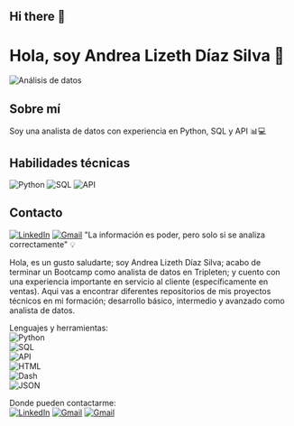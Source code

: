 ## Hi there 👋

<!--
**andra96silva/andra96silva** is a ✨ _special_ ✨ repository because its `README.md` (this file) appears on your GitHub profile. -->


# Hola, soy Andrea Lizeth Díaz Silva 👋
![Análisis de datos](https://source.unsplash.com/1600x900/?data-analysis)
## Sobre mí
Soy una analista de datos con experiencia en Python, SQL y API 📊💻
## Habilidades técnicas
![Python](https://img.shields.io/badge/Python-3776AB?style=for-the-badge&logo=python&logoColor=white)
![SQL](https://img.shields.io/badge/SQL-CC2927?style=for-the-badge&logo=mysql&logoColor=white)
![API](https://img.shields.io/badge/API-3776AB?style=for-the-badge&logo=api&logoColor=white)
## Contacto
[![LinkedIn](https://img.shields.io/badge/LinkedIn-0077B5?style=for-the-badge&logo=linkedin&logoColor=white)](https://www.linkedin.com/in/andrea-lizeth-díaz-silva-b59834333)
[![Gmail](https://img.shields.io/badge/Gmail-D14836?style=for-the-badge&logo=gmail&logoColor=white)](mailto:andrea96silvald@gmail.com)
"La información es poder, pero solo si se analiza correctamente" 💡

Hola, es un gusto saludarte; soy Andrea Lizeth Díaz Silva;
acabo de terminar un Bootcamp como analista de datos en Tripleten; y cuento con una experiencia importante en servicio al cliente (específicamente en ventas). 
Aqui vas a encontrar diferentes repositorios de mis proyectos técnicos en mi formación; desarrollo básico, intermedio y avanzado como analista de datos.

Lenguajes y herramientas:</br>
![Python](https://img.shields.io/badge/Python-3776AB?style=for-the-badge&logo=python&logoColor=white)</br>
![SQL](https://img.shields.io/badge/SQL-CC2927?style=for-the-badge&logo=mysql&logoColor=white)</br>
![API](https://img.shields.io/badge/API-3776AB?style=for-the-badge&logo=api&logoColor=white)</br>
![HTML](https://img.shields.io/badge/HTML-E34F26?style=for-the-badge&logo=html5&logoColor=white)</br>
![Dash](https://img.shields.io/badge/Dash-008DE4?style=for-the-badge&logo=plotly&logoColor=white)</br>
![JSON](https://img.shields.io/badge/JSON-000000?style=for-the-badge&logo=json&logoColor=white)</br>



Donde pueden contactarme:</br>
[![LinkedIn](https://img.shields.io/badge/LinkedIn-0077B5?style=for-the-badge&logo=linkedin&logoColor=white)](https://www.linkedin.com/in/andrea-lizeth-díaz-silva-b59834333)
[![Gmail](https://img.shields.io/badge/Gmail-D14836?style=for-the-badge&logo=gmail&logoColor=white)](mailto:andrea96silvald@gmail.com)
[![Gmail](https://img.shields.io/badge/Gmail-D14836?style=for-the-badge&logo=gmail&logoColor=white)](mailto:silvaandreina1005@gmail.com)
